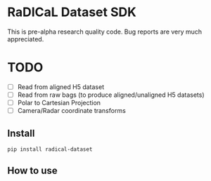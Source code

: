 # RaDICaL Dataset SDK



This is pre-alpha research quality code. Bug reports are very much appreciated.

# TODO

 - [ ] Read from aligned H5 dataset
 - [ ] Read from raw bags (to produce aligned/unaligned H5 datasets)
 - [ ] Polar to Cartesian Projection
 - [ ] Camera/Radar coordinate transforms

## Install

`pip install radical-dataset`

## How to use
